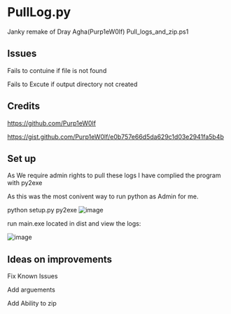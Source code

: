 # PullLog.py
Janky remake of Dray Agha(Purp1eW0lf) Pull_logs_and_zip.ps1

## Issues

Fails to contuine if file is not found

Fails to Excute if output directory not created 

## Credits

https://github.com/Purp1eW0lf

https://gist.github.com/Purp1eW0lf/e0b757e66d5da629c1d03e2941fa5b4b

## Set up

As We require admin rights to pull these logs I have complied the program with py2exe

As this was the most conivent way to run python as Admin for me.


python setup.py py2exe
![image](https://user-images.githubusercontent.com/87490958/183302153-6c6ab999-2fcc-40c6-9300-197b1a71967c.png)

run main.exe located in dist and view the logs:

![image](https://user-images.githubusercontent.com/87490958/183302181-4df0c852-eb7e-4aaa-b3bf-5c46169f27da.png)

## Ideas on improvements

Fix Known Issues

Add arguements 

Add Ability to zip
